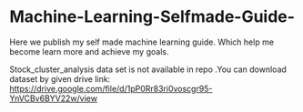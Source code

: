 # Machine-Learning-Selfmade-Guide-
Here we publish my self made machine learning guide. Which help me become learn more and achieve my goals.

Stock_cluster_analysis data set is not available in repo .You can download dataset by given drive link:
https://drive.google.com/file/d/1pP0Rr83ri0voscgr95-YnVCBv6BYV22w/view
